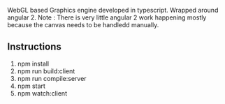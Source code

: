 WebGL based Graphics engine developed in typescript. Wrapped around angular 2. 
Note : There is very little angular 2 work happening mostly because the canvas needs to be handledd manually.

## Instructions
1. npm install
2. npm run build:client
3. npm run compile:server
4. npm start
5. npm watch:client

